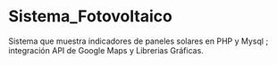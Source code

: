 # Sistema_Fotovoltaico
Sistema que muestra indicadores de paneles solares en PHP y Mysql ; integración API de Google Maps y Librerias Gráficas.
